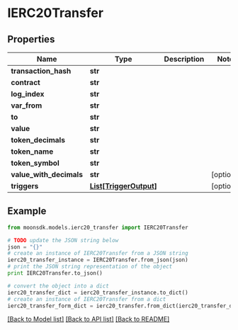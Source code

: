 # IERC20Transfer


## Properties

Name | Type | Description | Notes
------------ | ------------- | ------------- | -------------
**transaction_hash** | **str** |  | 
**contract** | **str** |  | 
**log_index** | **str** |  | 
**var_from** | **str** |  | 
**to** | **str** |  | 
**value** | **str** |  | 
**token_decimals** | **str** |  | 
**token_name** | **str** |  | 
**token_symbol** | **str** |  | 
**value_with_decimals** | **str** |  | [optional] 
**triggers** | [**List[TriggerOutput]**](TriggerOutput.md) |  | [optional] 

## Example

```python
from moonsdk.models.ierc20_transfer import IERC20Transfer

# TODO update the JSON string below
json = "{}"
# create an instance of IERC20Transfer from a JSON string
ierc20_transfer_instance = IERC20Transfer.from_json(json)
# print the JSON string representation of the object
print IERC20Transfer.to_json()

# convert the object into a dict
ierc20_transfer_dict = ierc20_transfer_instance.to_dict()
# create an instance of IERC20Transfer from a dict
ierc20_transfer_form_dict = ierc20_transfer.from_dict(ierc20_transfer_dict)
```
[[Back to Model list]](../README.md#documentation-for-models) [[Back to API list]](../README.md#documentation-for-api-endpoints) [[Back to README]](../README.md)



